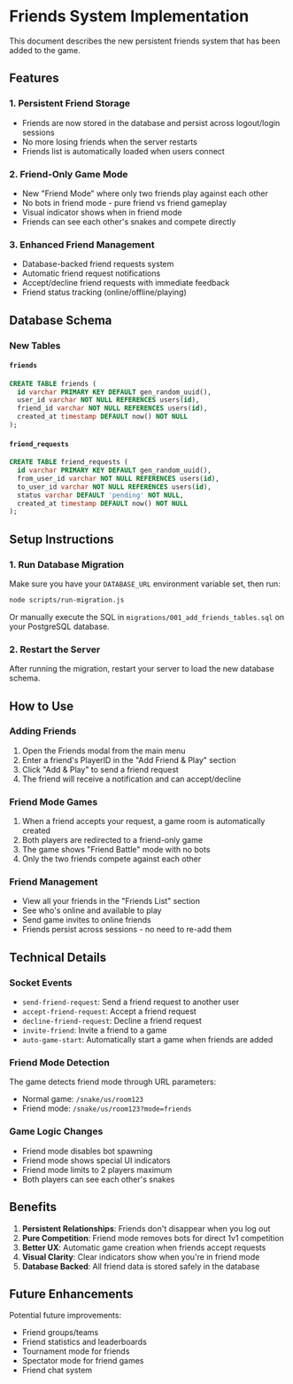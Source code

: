 # Friends System Implementation

This document describes the new persistent friends system that has been added to the game.

## Features

### 1. Persistent Friend Storage
- Friends are now stored in the database and persist across logout/login sessions
- No more losing friends when the server restarts
- Friends list is automatically loaded when users connect

### 2. Friend-Only Game Mode
- New "Friend Mode" where only two friends play against each other
- No bots in friend mode - pure friend vs friend gameplay
- Visual indicator shows when in friend mode
- Friends can see each other's snakes and compete directly

### 3. Enhanced Friend Management
- Database-backed friend requests system
- Automatic friend request notifications
- Accept/decline friend requests with immediate feedback
- Friend status tracking (online/offline/playing)

## Database Schema

### New Tables

#### `friends`
```sql
CREATE TABLE friends (
  id varchar PRIMARY KEY DEFAULT gen_random_uuid(),
  user_id varchar NOT NULL REFERENCES users(id),
  friend_id varchar NOT NULL REFERENCES users(id),
  created_at timestamp DEFAULT now() NOT NULL
);
```

#### `friend_requests`
```sql
CREATE TABLE friend_requests (
  id varchar PRIMARY KEY DEFAULT gen_random_uuid(),
  from_user_id varchar NOT NULL REFERENCES users(id),
  to_user_id varchar NOT NULL REFERENCES users(id),
  status varchar DEFAULT 'pending' NOT NULL,
  created_at timestamp DEFAULT now() NOT NULL
);
```

## Setup Instructions

### 1. Run Database Migration

Make sure you have your `DATABASE_URL` environment variable set, then run:

```bash
node scripts/run-migration.js
```

Or manually execute the SQL in `migrations/001_add_friends_tables.sql` on your PostgreSQL database.

### 2. Restart the Server

After running the migration, restart your server to load the new database schema.

## How to Use

### Adding Friends
1. Open the Friends modal from the main menu
2. Enter a friend's PlayerID in the "Add Friend & Play" section
3. Click "Add & Play" to send a friend request
4. The friend will receive a notification and can accept/decline

### Friend Mode Games
1. When a friend accepts your request, a game room is automatically created
2. Both players are redirected to a friend-only game
3. The game shows "Friend Battle" mode with no bots
4. Only the two friends compete against each other

### Friend Management
- View all your friends in the "Friends List" section
- See who's online and available to play
- Send game invites to online friends
- Friends persist across sessions - no need to re-add them

## Technical Details

### Socket Events
- `send-friend-request`: Send a friend request to another user
- `accept-friend-request`: Accept a friend request
- `decline-friend-request`: Decline a friend request
- `invite-friend`: Invite a friend to a game
- `auto-game-start`: Automatically start a game when friends are added

### Friend Mode Detection
The game detects friend mode through URL parameters:
- Normal game: `/snake/us/room123`
- Friend mode: `/snake/us/room123?mode=friends`

### Game Logic Changes
- Friend mode disables bot spawning
- Friend mode shows special UI indicators
- Friend mode limits to 2 players maximum
- Both players can see each other's snakes

## Benefits

1. **Persistent Relationships**: Friends don't disappear when you log out
2. **Pure Competition**: Friend mode removes bots for direct 1v1 competition
3. **Better UX**: Automatic game creation when friends accept requests
4. **Visual Clarity**: Clear indicators show when you're in friend mode
5. **Database Backed**: All friend data is stored safely in the database

## Future Enhancements

Potential future improvements:
- Friend groups/teams
- Friend statistics and leaderboards
- Tournament mode for friends
- Spectator mode for friend games
- Friend chat system
